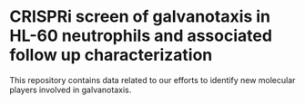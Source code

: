 # CRISPRi screen of galvanotaxis in HL-60 neutrophils and associated follow up characterization
This repository contains data related to our efforts to identify new molecular players involved in galvanotaxis.
